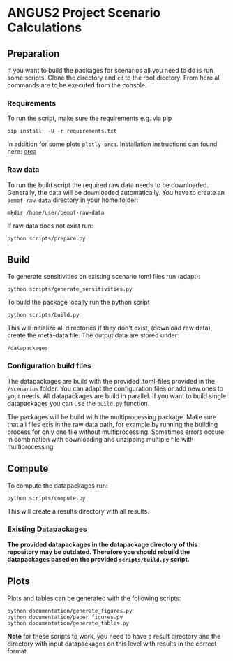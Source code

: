 # ANGUS2 Project Scenario Calculations

## Preparation

If you want to build the packages for scenarios all you need to do is run some
scripts. Clone the directory and `cd` to the root diectory. From here all
commands are to be executed from the console.

### Requirements

To run the script, make sure the requirements e.g. via pip

    pip install  -U -r requirements.txt

In addition for some plots `plotly-orca`. Installation instructions can
found here: [orca](https://github.com/plotly/orca)

### Raw data

To run the build script the required raw data needs to be downloaded. Generally,
the data will be downloaded automatically. You have to create an  `oemof-raw-data`
directory in your home folder:


    mkdir /home/user/oemof-raw-data

If raw data does not exist run:

    python scripts/prepare.py

## Build

To generate sensitivities on existing scenario toml files run (adapt):

    python scripts/generate_sensitivities.py

To build the package locally run the python script

    python scripts/build.py

This will initialize all directories if they don't exist, (download raw data),
create the meta-data file. The output data are stored under:

    /datapackages

### Configuration build files

The datapackages are build with the provided .toml-files provided in the
`/scenarios` folder. You can adapt the configuration files or add new ones to
your needs. All datapackages are build in parallel. If you want to build single
datapackages you can use the `build.py` function.

The packages will be build with the multiprocessing package. Make sure that
all files exis in the raw data path, for example by running the building
process for only one file without multiprocessing. Sometimes errors occure
in combination with downloading and unzipping multiple file with multiprocessing.

## Compute

To compute the datapackages run:

    python scripts/compute.py

  This will create a results directory with all results.

### Existing Datapackages

**The provided datapackages in the datapackage directory of this repository
may be outdated. Therefore you should rebuild the datapackages based on the provided
`scripts/build.py` script.**


## Plots

Plots and tables can be generated with the following scripts:

    python documentation/generate_figures.py
    python documentation/paper_figures.py
    python documentation/generate_tables.py

**Note** for these scripts to work, you need to have a result directory and
the directory with input datapackages on this level with results in the correct
format.
